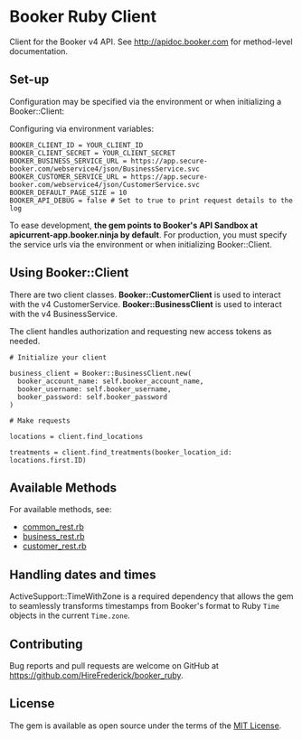 # Booker Ruby Client

Client for the Booker v4 API. See http://apidoc.booker.com for method-level documentation.

## Set-up

Configuration may be specified via the environment or when initializing a Booker::Client:

Configuring via environment variables:
```
BOOKER_CLIENT_ID = YOUR_CLIENT_ID
BOOKER_CLIENT_SECRET = YOUR_CLIENT_SECRET
BOOKER_BUSINESS_SERVICE_URL = https://app.secure-booker.com/webservice4/json/BusinessService.svc
BOOKER_CUSTOMER_SERVICE_URL = https://app.secure-booker.com/webservice4/json/CustomerService.svc
BOOKER_DEFAULT_PAGE_SIZE = 10
BOOKER_API_DEBUG = false # Set to true to print request details to the log
```

To ease development, **the gem points to Booker's API Sandbox at apicurrent-app.booker.ninja by default**. For production, you must specify the service urls via the environment or when initializing Booker::Client.

## Using Booker::Client

There are two client classes. **Booker::CustomerClient** is used to interact with the v4 CustomerService. **Booker::BusinessClient** is used to interact with the v4 BusinessService.

The client handles authorization and requesting new access tokens as needed.

```
# Initialize your client

business_client = Booker::BusinessClient.new(
  booker_account_name: self.booker_account_name,
  booker_username: self.booker_username,
  booker_password: self.booker_password
)

# Make requests

locations = client.find_locations

treatments = client.find_treatments(booker_location_id: locations.first.ID)
```

## Available Methods

For available methods, see:
* [common_rest.rb](lib/booker/common_rest.rb)
* [business_rest.rb](lib/booker/business_rest.rb)
* [customer_rest.rb](lib/booker/customer_rest.rb)

## Handling dates and times

ActiveSupport::TimeWithZone is a required dependency that allows the gem to seamlessly transforms timestamps from Booker's format to Ruby `Time` objects in the current `Time.zone`.

## Contributing

Bug reports and pull requests are welcome on GitHub at https://github.com/HireFrederick/booker_ruby.

## License

The gem is available as open source under the terms of the [MIT License](http://opensource.org/licenses/MIT).
